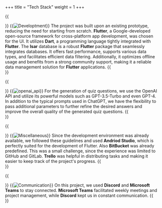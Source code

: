 +++
title = "Tech Stack"
weight = 1
+++

{{<section title="💻 Development">}}
{{<image src="techstack_dev.png" alt="Developtment" >}}
The project was built upon an existing prototype, reducing the need for starting from scratch. **Flutter**, a Google-developed open-source framework for cross-platform app development, was chosen for the UI. It utilizes **Dart**, a programming language tightly integrated with **Flutter**. The **Isar** database is a robust **Flutter** package that seamlessly integrates databases. It offers fast performance, supports various data types, and facilitates efficient data filtering. Additionally, it optimizes offline usage and benefits from a strong community support, making it a reliable data management solution for **Flutter** applications.
{{</section>}}

{{<section title="🧠 AI & API">}}
{{<image src="techstack_api.png" alt="openai_api" >}}
For the generation of quiz questions, we use the OpenAI API and utilize its powerful models such as GPT-3.5-Turbo and even GPT-4. In addition to the typical prompts used in ChatGPT, we have the flexibility to pass additional parameters to further refine the desired answers and improve the overall quality of the generated quiz questions.
{{</section>}}

{{<section title="Miscellaneous">}}
{{<image src="techstack_misc.png" alt="Miscellaneous" >}}
Since the development environment was already available, we followed these guidelines and used **Andriod Studio**, which is perfectly suited for the development of Flutter. Also **BitBucket** was already predefined. This was a small challenge, since the experience was limited to GitHub and GitLab. **Trello** was helpful in distributing tasks and making it easier to keep track of the project's progress.
{{</section>}}


{{<section title="🗣️ Communication">}}
{{<image src="techstack_communication.png" alt="Communication" >}}
On this project, we used **Discord** and **Microsoft Teams** to stay connected. **Microsoft Teams** facilitated weekly meetings and project management, while **Discord** kept us in constant communication.
{{</section>}}
